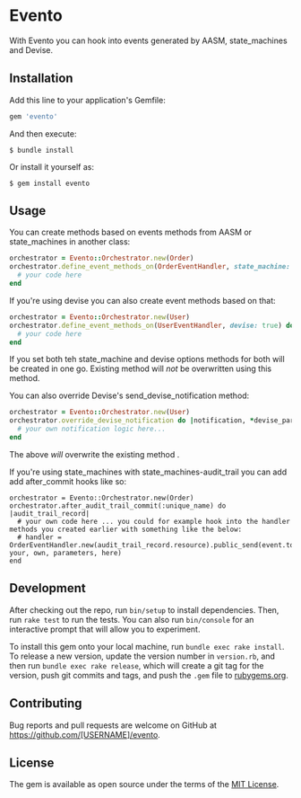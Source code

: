 # Evento

With Evento you can hook into events generated by AASM, state\_machines and Devise.

## Installation

Add this line to your application's Gemfile:

```ruby
gem 'evento'
```

And then execute:

    $ bundle install

Or install it yourself as:

    $ gem install evento

## Usage

You can create methods based on events methods from AASM or state\_machines in another class:

```ruby
orchestrator = Evento::Orchestrator.new(Order)
orchestrator.define_event_methods_on(OrderEventHandler, state_machine: true) do |your, own, parameters, here|
  # your code here
end
```

If you're using devise you can also create event methods based on that:

```ruby
orchestrator = Evento::Orchestrator.new(User)
orchestrator.define_event_methods_on(UserEventHandler, devise: true) do |your, own, parameters, here|
  # your code here
end
```

If you set both teh state\_machine and devise options methods for both will be created in one go.
Existing method will *not* be overwritten using this method.

You can also override Devise's send\_devise\_notification method:

```ruby
orchestrator = Evento::Orchestrator.new(User)
orchestrator.override_devise_notification do |notification, *devise_params|
  # your own notification logic here...
end
```

The above *will* overwrite the existing method .

If you're using state\_machines with state\_machines-audit\_trail you can add add after\_commit hooks like so:

```
orchestrator = Evento::Orchestrator.new(Order)
orchestrator.after_audit_trail_commit(:unique_name) do |audit_trail_record|
  # your own code here ... you could for example hook into the handler methods you created earlier with something like the below:
  # handler = OrderEventHandler.new(audit_trail_record.resource).public_send(event.to_s, your, own, parameters, here)
end
```

## Development

After checking out the repo, run `bin/setup` to install dependencies. Then, run `rake test` to run the tests. You can also run `bin/console` for an interactive prompt that will allow you to experiment.

To install this gem onto your local machine, run `bundle exec rake install`. To release a new version, update the version number in `version.rb`, and then run `bundle exec rake release`, which will create a git tag for the version, push git commits and tags, and push the `.gem` file to [rubygems.org](https://rubygems.org).

## Contributing

Bug reports and pull requests are welcome on GitHub at https://github.com/[USERNAME]/evento.

## License

The gem is available as open source under the terms of the [MIT License](https://opensource.org/licenses/MIT).
